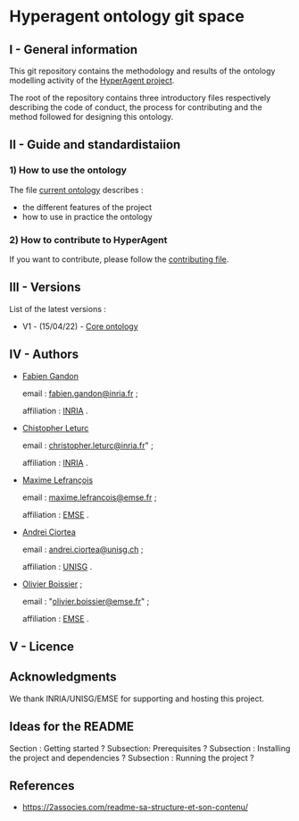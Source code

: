 # Hyperagent ontology git space


## I - General information
This git repository contains the methodology and results of the ontology modelling activity of the [HyperAgent project](https://www.hyperagents.org/).

The root of the repository contains three introductory files respectively describing the code of conduct, the process for contributing and the method followed for designing this ontology.

## II - Guide and standardistaiion

### 1) How to use the ontology

The file [current ontology](https://github.com/HyperAgents/ns.hyperagents.org/blob/master/MODELING-ONTOLOGIES.md) describes :
* the different features of the project
* how to use in practice the ontology


### 2) How to contribute to HyperAgent

If you want to contribute, please follow the [contributing file](https://github.com/HyperAgents/ns.hyperagents.org/blob/master/CONTRIBUTING.md).


## III - Versions



List of the latest versions : 
* V1 - (15/04/22) - [Core ontology]() 


## IV - Authors


* [Fabien Gandon](http://fabien.info/)

  email : fabien.gandon@inria.fr ;
  
  affiliation : [INRIA](https://inria.fr/) .



* [Chistopher Leturc](https://emse.fr/~leturc/) 

  email : christopher.leturc@inria.fr" ;
  
  affiliation :  [INRIA](https://inria.fr/) .


* [Maxime Lefrançois](http://maxime-lefrancois.info/me#) 
 
  email : maxime.lefrancois@emse.fr ;
  
  affiliation : [EMSE](https://www.mines-stetienne.fr/) .


* [Andrei Ciortea](http://iri.for/andrei) 

  email : andrei.ciortea@unisg.ch ;
  
  affiliation : [UNISG](https://www.unisg.ch/en)  .




* [Olivier Boissier](https://www.emse.fr/~boissier/) ;

  email : "olivier.boissier@emse.fr" ;
  
  affiliation : [EMSE](https://mines-stetienne.fr) .


## V - Licence


## Acknowledgments

We thank INRIA/UNISG/EMSE for supporting and hosting this project.


## Ideas for the README

Section :  Getting started ?
Subsection: Prerequisites ?
Subsection : Installing the project and dependencies ?
Subsection : Running the project ?



## References


* https://2associes.com/readme-sa-structure-et-son-contenu/
